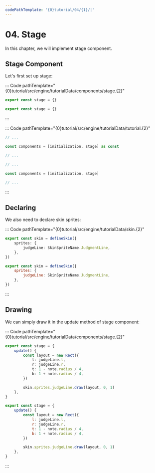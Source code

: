```yaml
---
codePathTemplate: '{0}tutorial/04/{1}/|'
---
```


# 04. Stage

In this chapter, we will implement stage component.

## Stage Component

Let's first set up stage:

::: Code pathTemplate="{0}tutorial/src/engine/tutorialData/components/stage.{2}"

```ts
export const stage = {}
```

```js
export const stage = {}
```

:::

::: Code pathTemplate="{0}tutorial/src/engine/tutorialData/tutorial.{2}"

```ts
// ...

const components = [initialization, stage] as const

// ...
```

```js
// ...

const components = [initialization, stage]

// ...
```

:::

## Declaring

We also need to declare skin sprites:

::: Code pathTemplate="{0}tutorial/src/engine/tutorialData/skin.{2}"

```ts
export const skin = defineSkin({
    sprites: {
        judgeLine: SkinSpriteName.JudgmentLine,
    },
})
```

```js
export const skin = defineSkin({
    sprites: {
        judgeLine: SkinSpriteName.JudgmentLine,
    },
})
```

:::

## Drawing

We can simply draw it in the update method of stage component:

::: Code pathTemplate="{0}tutorial/src/engine/tutorialData/components/stage.{2}"

```ts
export const stage = {
    update() {
        const layout = new Rect({
            l: judgeLine.l,
            r: judgeLine.r,
            t: 1 - note.radius / 4,
            b: 1 + note.radius / 4,
        })

        skin.sprites.judgeLine.draw(layout, 0, 1)
    },
}
```

```js
export const stage = {
    update() {
        const layout = new Rect({
            l: judgeLine.l,
            r: judgeLine.r,
            t: 1 - note.radius / 4,
            b: 1 + note.radius / 4,
        })

        skin.sprites.judgeLine.draw(layout, 0, 1)
    },
}
```

:::
